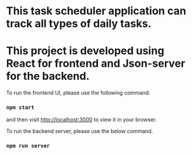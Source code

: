 # This task scheduler application can track all types of daily tasks.
# This project is developed using React for frontend and Json-server for the backend.

To run the frontend UI, please use the following command:

### `npm start`

and then visit [http://localhost:3000](http://localhost:3000) to view it in your browser.

To run the backend server, please use the below command.

### `npm run server`





